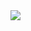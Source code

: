 <img src="https://capsule-render.vercel.app/api?type=waving&height=256&color=gradient&text=Hi%20there&reversal=false&animation=twinkling"/>

<!--
**TatsianaLentz/TatsianaLentz** is a ✨ _special_ ✨ repository because its `README.md` (this file) appears on your GitHub profile.

Here are some ideas to get you started:

- 🔭 I’m currently working on ...
- 🌱 I’m currently learning ...
- 👯 I’m looking to collaborate on ...
- 🤔 I’m looking for help with ...
- 💬 Ask me about ...
- 📫 How to reach me: ...
- 😄 Pronouns: ...
- ⚡ Fun fact: ...
-->

